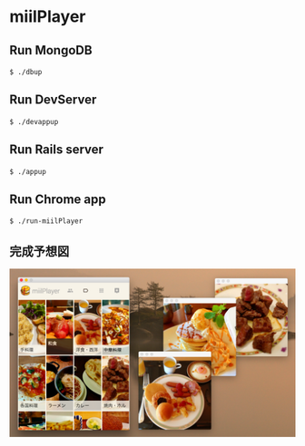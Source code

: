 # miilPlayer

## Run MongoDB
```
$ ./dbup
```

## Run DevServer
```
$ ./devappup
```

## Run Rails server
```
$ ./appup
```

## Run Chrome app
```
$ ./run-miilPlayer
```

## 完成予想図
![](concept.png)

